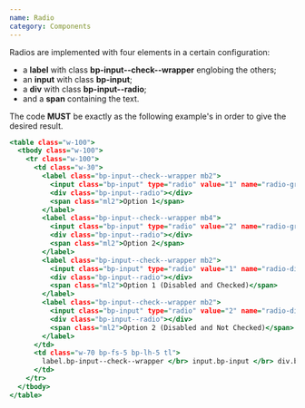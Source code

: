 ```yaml
---
name: Radio
category: Components
---
```


Radios are implemented with four elements in a certain configuration:
- a **label** with class **bp-input--check--wrapper** englobing the others;
- an **input** with class **bp-input**;
- a **div** with class **bp-input--radio**;
- and a **span** containing the text.

The code **MUST** be exactly as the following example's in order to give the desired result.

```base.html
<table class="w-100">
  <tbody class="w-100">
    <tr class="w-100">
      <td class="w-30">
        <label class="bp-input--check--wrapper mb2">
          <input class="bp-input" type="radio" value="1" name="radio-group" checked>
          <div class="bp-input--radio"></div>
          <span class="ml2">Option 1</span>
        </label>
        <label class="bp-input--check--wrapper mb4">
          <input class="bp-input" type="radio" value="2" name="radio-group">
          <div class="bp-input--radio"></div>
          <span class="ml2">Option 2</span>
        </label>
        <label class="bp-input--check--wrapper mb2">
          <input class="bp-input" type="radio" value="1" name="radio-disabled-group" disabled checked>
          <div class="bp-input--radio"></div>
          <span class="ml2">Option 1 (Disabled and Checked)</span>
        </label>
        <label class="bp-input--check--wrapper mb2">
          <input class="bp-input" type="radio" value="2" name="radio-disabled-group" disabled>
          <div class="bp-input--radio"></div>
          <span class="ml2">Option 2 (Disabled and Not Checked)</span>
        </label>
      </td>
      <td class="w-70 bp-fs-5 bp-lh-5 tl">
        label.bp-input--check--wrapper </br> input.bp-input </br> div.bp-input--radio
      </td>
    </tr>
  </tbody>
</table>
```
